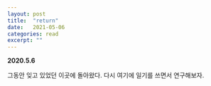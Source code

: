 ```yaml
---
layout: post
title:  "return"
date:   2021-05-06
categories: read
excerpt: ""
---
```


**2020.5.6**


그동안 잊고 있었던 이곳에 돌아왔다. 다시 여기에 일기를 쓰면서 연구해보자. 
